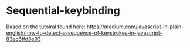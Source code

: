 # Sequential-keybinding

Based on the tutoiral found here: 
https://medium.com/javascript-in-plain-english/how-to-detect-a-sequence-of-keystrokes-in-javascript-83ec6ffd8e93
